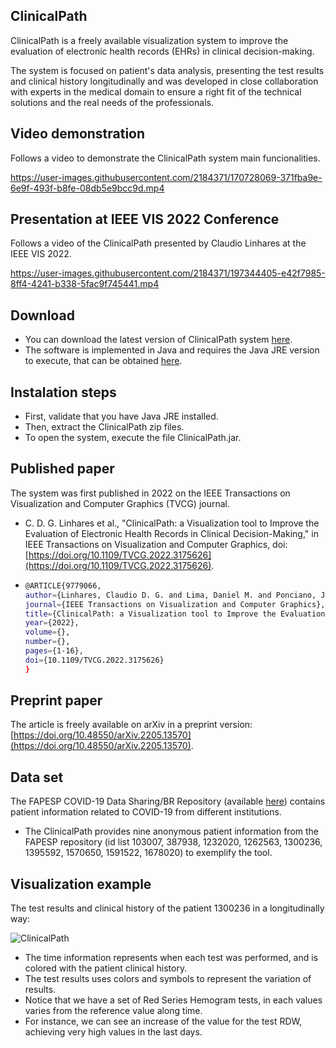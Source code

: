 ## ClinicalPath

ClinicalPath is a freely available visualization system to improve the evaluation of electronic health records (EHRs) in clinical decision-making. 

The system is focused on patient's data analysis, presenting the test results and clinical history longitudinally and was developed in close collaboration with experts in the medical domain to ensure a right fit of the technical solutions and the real needs of the professionals.

## Video demonstration

Follows a video to demonstrate the ClinicalPath system main funcionalities.

https://user-images.githubusercontent.com/2184371/170728069-371fba9e-6e9f-493f-b8fe-08db5e9bcc9d.mp4


## Presentation at IEEE VIS 2022 Conference

Follows a video of the ClinicalPath presented by Claudio Linhares at the IEEE VIS 2022.

https://user-images.githubusercontent.com/2184371/197344405-e42f7985-8ff4-4241-b338-5fac9f745441.mp4


## Download

* You can download the latest version of ClinicalPath system [here](https://github.com/claudiodgl/ClinicalPath/blob/main/ClinicalPath_v2.0.zip). 
* The software is implemented in Java and requires the Java JRE version to execute, that can be obtained [here](https://java.com/en/download).

## Instalation steps

* First, validate that you have Java JRE installed.
* Then, extract the ClinicalPath zip files.
* To open the system, execute the file ClinicalPath.jar.

## Published paper

The system was first published in 2022 on the IEEE Transactions on Visualization and Computer Graphics (TVCG) journal.

* C. D. G. Linhares et al., "ClinicalPath: a Visualization tool to Improve the Evaluation of Electronic Health Records in Clinical Decision-Making," in IEEE Transactions on Visualization and Computer Graphics, doi: [https://doi.org/10.1109/TVCG.2022.3175626](https://doi.org/10.1109/TVCG.2022.3175626).

* ```sh
  @ARTICLE{9779066,
  author={Linhares, Claudio D. G. and Lima, Daniel M. and Ponciano, Jean R. and Olivatto, Mauro M. and Gutierrez, Marco A. and Poco, Jorge and Traina, Caetano and Traina, Agma Juci Machado},
  journal={IEEE Transactions on Visualization and Computer Graphics}, 
  title={ClinicalPath: a Visualization tool to Improve the Evaluation of Electronic Health Records in Clinical Decision-Making}, 
  year={2022},
  volume={},
  number={},
  pages={1-16},
  doi={10.1109/TVCG.2022.3175626}
  }

## Preprint paper

The article is freely available on arXiv in a preprint version: [https://doi.org/10.48550/arXiv.2205.13570](https://doi.org/10.48550/arXiv.2205.13570).

## Data set

The FAPESP COVID-19 Data Sharing/BR Repository (available [here](https://repositoriodatasharingfapesp.uspdigital.usp.br)) contains patient information related to COVID-19 from different institutions.

* The ClinicalPath provides nine anonymous patient information from the FAPESP repository (id list 103007, 387938, 1232020, 1262563, 1300236, 1395592, 1570650, 1591522, 1678020) to exemplify the tool.



## Visualization example

The test results and clinical history of the patient 1300236 in a longitudinally way:

![ClinicalPath](https://user-images.githubusercontent.com/2184371/170779095-3a16e55e-1d9d-4486-b33a-8f2cb47af37d.PNG)

* The time information represents when each test was performed, and is colored with the patient clinical history.
* The test results uses colors and symbols to represent the variation of results.
* Notice that we have a set of Red Series Hemogram tests, in each values varies from the reference value along time. 
* For instance, we can see an increase of the value for the test RDW, achieving very high values in the last days.
